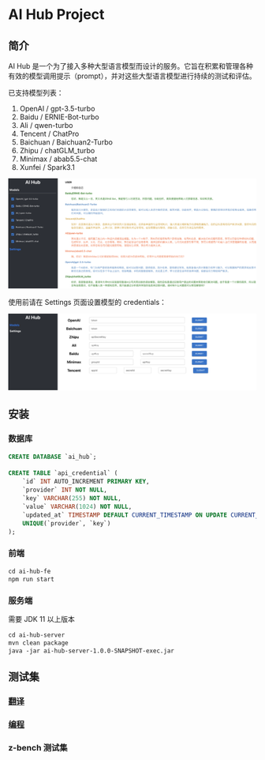 # AI Hub Project

## 简介

AI Hub 是一个为了接入多种大型语言模型而设计的服务。它旨在积累和管理各种有效的模型调用提示（prompt），并对这些大型语言模型进行持续的测试和评估。

已支持模型列表：
1. OpenAI / gpt-3.5-turbo
2. Baidu / ERNIE-Bot-turbo
3. Ali / qwen-turbo
4. Tencent / ChatPro
5. Baichuan / Baichuan2-Turbo
6. Zhipu / chatGLM_turbo
7. Minimax / abab5.5-chat
8. Xunfei / Spark3.1

![chat-demo](assets/chat-demo.png)


使用前请在 Settings 页面设置模型的 credentials：

![settings](assets/settings.png)

## 安装

### 数据库
```sql
CREATE DATABASE `ai_hub`;

CREATE TABLE `api_credential` (
    `id` INT AUTO_INCREMENT PRIMARY KEY,
    `provider` INT NOT NULL,
    `key` VARCHAR(255) NOT NULL,
    `value` VARCHAR(1024) NOT NULL,
    `updated_at` TIMESTAMP DEFAULT CURRENT_TIMESTAMP ON UPDATE CURRENT_TIMESTAMP,
    UNIQUE(`provider`, `key`)
);
```

### 前端
```shell
cd ai-hub-fe
npm run start
```

### 服务端
需要 JDK 11 以上版本
```shell
cd ai-hub-server
mvn clean package
java -jar ai-hub-server-1.0.0-SNAPSHOT-exec.jar
```

## 测试集

### [翻译](docs/use_cases/translation/)
### [编程](docs/use_cases/coding/)
### z-bench 测试集

